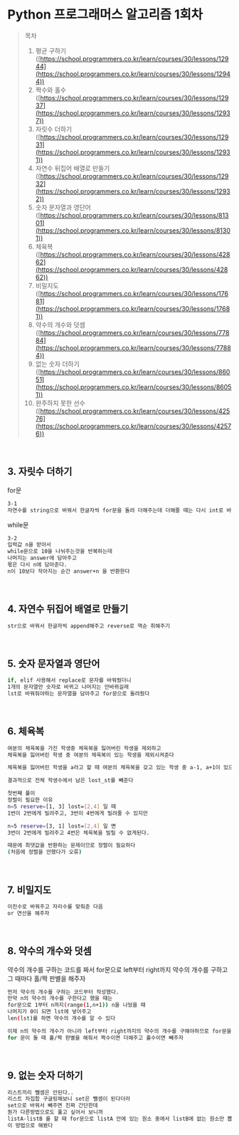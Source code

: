# Python 프로그래머스 알고리즘 1회차
> 목차
> 1. 평균 구하기 ([https://school.programmers.co.kr/learn/courses/30/lessons/12944](https://school.programmers.co.kr/learn/courses/30/lessons/12944))
> 2. 짝수와 홀수([https://school.programmers.co.kr/learn/courses/30/lessons/12937](https://school.programmers.co.kr/learn/courses/30/lessons/12937))
> 3. 자릿수 더하기([https://school.programmers.co.kr/learn/courses/30/lessons/12931](https://school.programmers.co.kr/learn/courses/30/lessons/12931))
> 4. 자연수 뒤집어 배열로 만들기([https://school.programmers.co.kr/learn/courses/30/lessons/12932](https://school.programmers.co.kr/learn/courses/30/lessons/12932))
> 5. 숫자 문자열과 영단어([https://school.programmers.co.kr/learn/courses/30/lessons/81301](https://school.programmers.co.kr/learn/courses/30/lessons/81301))
> 6. 체육복 ([https://school.programmers.co.kr/learn/courses/30/lessons/42862](https://school.programmers.co.kr/learn/courses/30/lessons/42862))
> 7. 비밀지도 ([https://school.programmers.co.kr/learn/courses/30/lessons/17681](https://school.programmers.co.kr/learn/courses/30/lessons/17681))
> 8. 약수의 개수와 덧셈 ([https://school.programmers.co.kr/learn/courses/30/lessons/77884](https://school.programmers.co.kr/learn/courses/30/lessons/77884))
> 9. 없는 숫자 더하기 ([https://school.programmers.co.kr/learn/courses/30/lessons/86051](https://school.programmers.co.kr/learn/courses/30/lessons/86051))
> 10. 완주하지 못한 선수 ([https://school.programmers.co.kr/learn/courses/30/lessons/42576](https://school.programmers.co.kr/learn/courses/30/lessons/42576))

<br>

## 3. 자릿수 더하기
for문
```sh
3-1 
자연수를 string으로 바꿔서 한글자씩 for문을 돌려 더해주는데 더해줄 때는 다시 int로 바꿔서 더해준다
```

while문
```sh
3-2
입력값 n을 받아서
while문으로 10을 나눠주는것을 반복하는데
나머지는 answer에 담아주고 
몫은 다시 n에 담아준다.
n이 10보다 작아지는 순간 answer+n 을 반환한다
```
<br>


## 4. 자연수 뒤집어 배열로 만들기
```sh
str으로 바꿔서 한글자씩 append해주고 reverse로 역순 취해주기
```
<br>

## 5. 숫자 문자열과 영단어
```sh
if, elif 사용해서 replace로 문자를 바꿔줬더니
1개의 문자열만 숫자로 바뀌고 나머지는 안바뀌길래
lst로 바꿔줘야하는 문자열을 담아주고 for문으로 돌려줬다
```
<br>

## 6. 체육복
```sh
여분의 체육복을 가진 학생중 체육복을 잃어버린 학생을 제외하고
체육복을 잃어버린 학생 중 여분의 체육복이 있는 학생을 제외시켜준다

체육복을 잃어버린 학생을 a라고 할 때 여분의 체육복을 갖고 있는 학생 중 a-1, a+1이 있으면 빌릴 수 있기 때문에 lost_st에서 a를 제외시켜주고

결과적으로 전체 학생수에서 남은 lost_st를 빼준다

첫번째 풀이
정렬이 필요한 이유
n=5 reserve=[1, 3] lost=[2,4] 일 때
1번이 2번에게 빌려주고, 3번이 4번에게 빌려줄 수 있지만

n=5 reserve=[3, 1] lost=[2,4] 일 면
3번이 2번에게 빌려주고 4번은 체육복을 빌릴 수 없게된다.

때문에 최댓값을 반환하는 문제이므로 정렬이 필요하다
(처음에 정렬을 안했다가 오류)
```
<br>

## 7. 비밀지도
```sh
이진수로 바꿔주고 자리수를 맞춰준 다음
or 연산을 해주자
```
<br>

## 8. 약수의 개수와 덧셈 

약수의 개수를 구하는 코드를 짜서 for문으로 left부터 right까지 약수의 개수를 구하고 그 때마다 홀/짝 판별을 해주자

```sh
먼저 약수의 개수를 구하는 코드부터 작성했다.
만약 n의 약수의 개수를 구한다고 했을 때는
for문으로 1부터 n까지(range(1,n+1)) n을 나눴을 때 
나머지가 0이 되면 lst에 넣어주고
len(lst)를 하면 약수의 개수를 알 수 있다

이제 n의 약수의 개수가 아니라 left부터 right까지의 약수의 개수를 구해야하므로 for문을 또 돌려주자
for 문이 돌 때 홀/짝 판별을 해줘서 짝수이면 더해주고 홀수이면 빼주자
```
<br>

## 9. 없는 숫자 더하기
```sh
리스트끼리 뺄셈은 안된다..
리스트 차집합 구글링해보니 set은 뺄셈이 된다더라
set으로 바꿔서 빼주면 진짜 간단한데 
뭔가 다른방법으로도 풀고 싶어서 보니까 
listA-listB 를 할 때 for문으로 listA 안에 있는 원소 중에서 listB에 없는 원소만 뽑아주는 방법이 있더라
이 방법으로 해봤다
```



